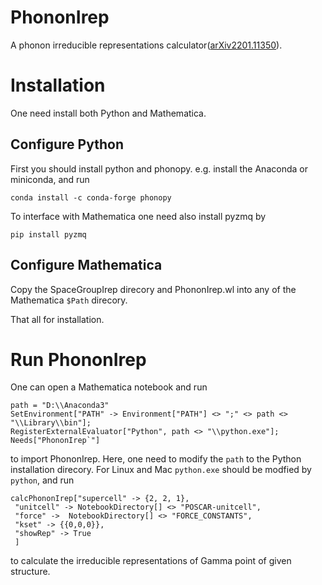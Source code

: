 # PhononIrep

A phonon irreducible representations calculator([arXiv2201.11350](https://arxiv.org/pdf/2201.11350.pdf)).

# Installation
One need install both Python and Mathematica.
## Configure Python
First you should install python and phonopy.
e.g. install the Anaconda or miniconda, and run 
```
conda install -c conda-forge phonopy
```
To interface with Mathematica one need also install pyzmq by
```
pip install pyzmq 
```
## Configure Mathematica
Copy the SpaceGroupIrep direcory and PhononIrep.wl into any of the Mathematica `$Path` direcory.

That all for installation.



# Run PhononIrep


One can open a Mathematica notebook and run
```
path = "D:\\Anaconda3"
SetEnvironment["PATH" -> Environment["PATH"] <> ";" <> path <> "\\Library\\bin"];
RegisterExternalEvaluator["Python", path <> "\\python.exe"];
Needs["PhononIrep`"]
```
to import PhononIrep. Here, one need to modify the `path` to the Python installation direcory. For Linux and Mac `python.exe` should be modfied by `python`, and run 
```
calcPhononIrep["supercell" -> {2, 2, 1},
 "unitcell" -> NotebookDirectory[] <> "POSCAR-unitcell",
 "force" ->  NotebookDirectory[] <> "FORCE_CONSTANTS",
 "kset" -> {{0,0,0}},
 "showRep" -> True
 ]
 ```
 to calculate the irreducible representations of Gamma point of given structure.
